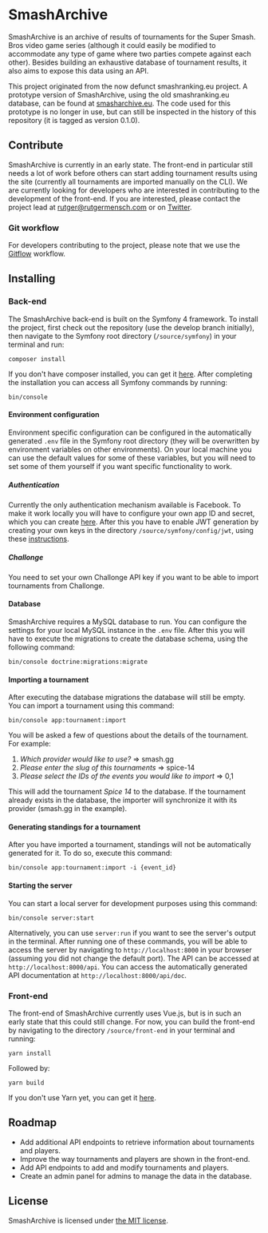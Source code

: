 # SmashArchive 
SmashArchive is an archive of results of tournaments for the Super Smash. Bros
video game series (although it could easily be modified to accommodate any type
of game where two parties compete against each other). Besides building an
exhaustive database of tournament results, it also aims to expose this data
using an API.

This project originated from the now defunct smashranking.eu project. A
prototype version of SmashArchive, using the old smashranking.eu database, can
be found at [smasharchive.eu](http://smasharchive.eu/). The code used for this
prototype is no longer in use, but can still be inspected in the history of
this repository (it is tagged as version 0.1.0).

## Contribute
SmashArchive is currently in an early state. The front-end in particular still
needs a lot of work before others can start adding tournament results using
the site (currently all tournaments are imported manually on the CLI). We are
currently looking for developers who are interested in contributing to the
development of the front-end. If you are interested, please contact the
project lead at rutger@rutgermensch.com or on
[Twitter](https://twitter.com/UttoNL).

### Git workflow
For developers contributing to the project, please note that we use the
[Gitflow](https://github.com/nvie/gitflow) workflow.

## Installing
### Back-end
The SmashArchive back-end is built on the Symfony 4 framework. To install 
the project, first check out the repository (use the develop branch initially),
then navigate to the Symfony root directory (`/source/symfony`) in your
terminal and run:

```composer install```

If you don't have composer installed, you can get it
[here](https://getcomposer.org/doc/00-intro.md). After completing the
installation you can access all Symfony commands by running:

```bin/console```

#### Environment configuration
Environment specific configuration can be configured in the automatically
generated `.env` file in the Symfony root directory (they will be overwritten
by environment variables on other environments). On your local machine you can
use the default values for some of these variables, but you will need to
set some of them yourself if you want specific functionality to work.

##### Authentication
Currently the only authentication mechanism available is Facebook. To make it
work locally you will have to configure your own app ID and secret, which you
can create [here](https://developers.facebook.com/). After this you have to
enable JWT generation by creating your own keys in the directory
`/source/symfony/config/jwt`, using these 
[instructions](https://github.com/lexik/LexikJWTAuthenticationBundle/blob/master/Resources/doc/index.md#getting-started).

##### Challonge
You need to set your own Challonge API key if you want to be able to import
tournaments from Challonge.

#### Database
SmashArchive requires a MySQL database to run. You can configure the settings
for your local MySQL instance in the `.env` file. After this you will have to
execute the migrations to create the database schema, using the following
command:

```bin/console doctrine:migrations:migrate```

#### Importing a tournament
After executing the database migrations the database will still be empty. You
can import a tournament using this command:

```bin/console app:tournament:import```

You will be asked a few of questions about the details of the tournament. For
example:

1. *Which provider would like to use?* => smash.gg
2. *Please enter the slug of this tournaments* => spice-14
3. *Please select the IDs of the events you would like to import* => 0,1

This will add the tournament *Spice 14* to the database. If the tournament
already exists in the database, the importer will synchronize it with its
provider (smash.gg in the example).

#### Generating standings for a tournament
After you have imported a tournament, standings will not be automatically
generated for it. To do so, execute this command:

```bin/console app:tournament:import -i {event_id}```

#### Starting the server
You can start a local server for development purposes using this command:

```bin/console server:start```

Alternatively, you can use `server:run` if you want to see the server's output
in the terminal. After running one of these commands, you will be able to
access the server by navigating to `http://localhost:8000` in your browser
(assuming you did not change the default port). The API can be accessed at
`http://localhost:8000/api`. You can access the automatically generated
API documentation at `http://localhost:8000/api/doc`.

### Front-end
The front-end of SmashArchive currently uses Vue.js, but is in such an early
state that this could still change. For now, you can build the front-end by
navigating to the directory `/source/front-end` in your terminal and running:

```yarn install```

Followed by:

```yarn build```

If you don't use Yarn yet, you can get it [here](https://yarnpkg.com/).

## Roadmap
* Add additional API endpoints to retrieve information about tournaments and
  players.
* Improve the way tournaments and players are shown in the front-end.
* Add API endpoints to add and modify tournaments and players.
* Create an admin panel for admins to manage the data in the database.

## License
SmashArchive is licensed under
[the MIT license](https://opensource.org/licenses/MIT).
